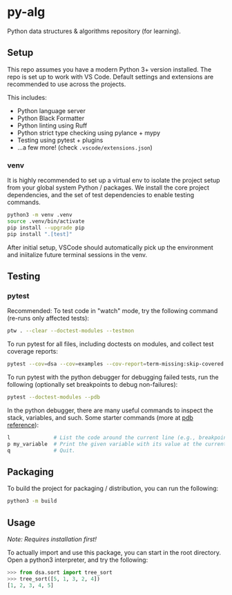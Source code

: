 # py-alg

Python data structures & algorithms repository (for learning).

## Setup

This repo assumes you have a modern Python 3+ version installed. The repo is set
up to work with VS Code. Default settings and extensions are recommended to use
across the projects.

This includes:

- Python language server
- Python Black Formatter
- Python linting using Ruff
- Python strict type checking using pylance + mypy
- Testing using pytest + plugins
- ...a few more! (check `.vscode/extensions.json`)

### venv

It is highly recommended to set up a virtual env to isolate the project setup
from your global system Python / packages. We install the core project
dependencies, and the set of test dependencies to enable testing commands.

```bash
python3 -m venv .venv
source .venv/bin/activate
pip install --upgrade pip
pip install ".[test]"
```

After initial setup, VSCode should automatically pick up the environment and
iniitalize future terminal sessions in the venv.

## Testing

### pytest

Recommended: To test code in "watch" mode, try the following command (re-runs
only affected tests):

```bash
ptw . --clear --doctest-modules --testmon
```

To run pytest for all files, including doctests on modules, and collect test
coverage reports:

```bash
pytest --cov=dsa --cov=examples --cov-report=term-missing:skip-covered --cov-report xml:coverage.xml
```

To run pytest with the python debugger for debugging failed tests, run the
following (optionally set breakpoints to debug non-failures):

```bash
pytest --doctest-modules --pdb
```

In the python debugger, there are many useful commands to inspect the stack,
variables, and such. Some starter commands (more at
[pdb reference](https://docs.python.org/3/library/pdb.html#debugger-commands)):

```bash
l              # List the code around the current line (e.g., breakpoint).
p my_variable  # Print the given variable with its value at the current line.
q              # Quit.
```

## Packaging

To build the project for packaging / distribution, you can run the following:

```bash
python3 -m build
```

## Usage

_Note: Requires installation first!_

To actually import and use this package, you can start in the root directory.
Open a python3 interpreter, and try the following:

```python
>>> from dsa.sort import tree_sort
>>> tree_sort([5, 1, 3, 2, 4])
[1, 2, 3, 4, 5]
```
